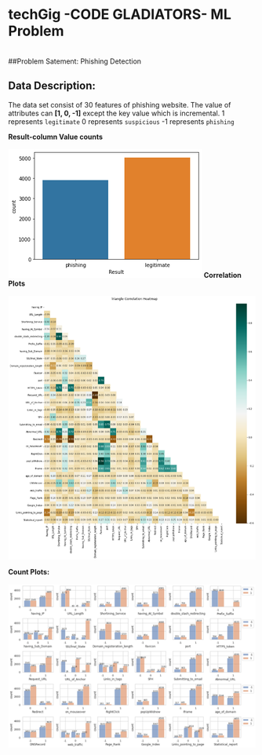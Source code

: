 # techGig -CODE GLADIATORS- ML Problem
<br>
##Problem Satement: 
Phishing Detection
<br>

## Data Description:
The data set consist of 30 features of  phishing website. The value of attributes can **[1, 0, -1]** except the key value which is incremental.
1 represents `legitimate`
0 represents `suspicious`
-1 represents `phishing`



**Result-column Value counts** <br><br>
![valueCounts](images/value_count.png)
**Correlation Plots**<br><br>
![corr](images/corr_plot.png)

**Count Plots:**<br><br>
![countPlots](images/count_plots.png)

